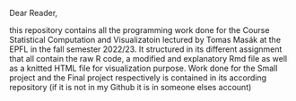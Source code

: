 Dear Reader,

this repository contains all the programming work done for the Course Statistical Computation 
and Visualizatoin lectured by Tomas Masák at the EPFL in the fall semester 2022/23. It 
structured in its different assignment that all contain the raw R code, a modified and 
explanatory Rmd file as well as a knitted HTML file for visualization purpose. Work done for the 
Small project and the Final project respectively is contained in its according repository (if 
it is not in my Github it is in someone elses account)
